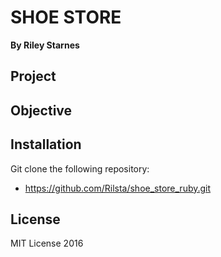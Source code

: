 # SHOE STORE
**By Riley Starnes**

## Project

## Objective

## Installation
Git clone the following repository:
* https://github.com/Rilsta/shoe_store_ruby.git

## License
MIT License 2016
